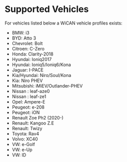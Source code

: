 <!--
================================================================
THIS FILE WAS GENERATED! DO NOT UPDATE OR YOUR CHANGES ARE LOST!
================================================================
-->
# Supported Vehicles
For vehicles listed below a WiCAN vehicle profiles exists:
- BMW: i3
- BYD: Atto 3
- Chevrolet: Bolt
- Citroen: C-Zero
- Honda: Clarity-2018
- Hyundai: Ioniq2017
- Hyundai: Ioniq5/Ioniq6/Kona
- Jaguar: I-PACE
- Kia/Hyundai: Niro/Soul/Kona
- Kia: Niro PHEV
- Mitsubishi: iMiEV/Outlander-PHEV
- Nissan : leaf-aze0
- Nissan : leaf-ze1
- Opel: Ampere-E
- Peugeot: e-208
- Peugeot: iON
- Renault Zoe Ph2 (2020-)
- Renault: Kangoo Z.E
- Renault: Twizy
- Toyota: Rav4
- Volvo: XC40
- VW: e-Golf
- VW: e-Up
- VW: ID
